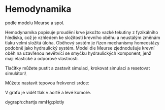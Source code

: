 # Hemodynamika

podle modelu Meurse a spol.

Hemodynamika popisuje proudění krve jakožto vazké tekutiny z fyzikálního hlediska, což je vzhledem ke složitosti krevního oběhu a neustálým změnám tlaku velmi složitá úloha. Oběhový systém je řízen mechanismy homeostázy podobně jako hydraulický systém. Model dle Meurse zjednodušuje krevní oběh na uzavřenou nevětvící se smyčku hydraulických komponent, jenž mají elastické a odporové vlastnosti.

Tlačítky můžete pustit a zastavit simulaci, krokovat simulaci a resetovat simulátor:\


Můžete nastavit tepovou frekvenci srdce:

V grafu je vidět tlak v aortě a levé komoře.

dygraph:chartjs mmHg:plotly
